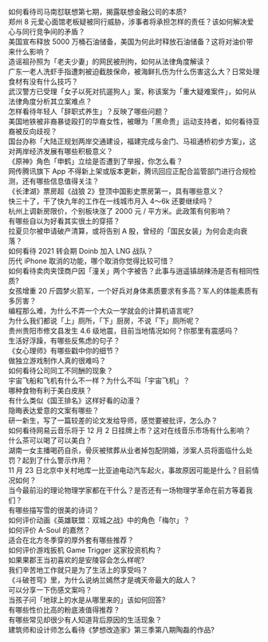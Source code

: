 如何看待司马南怼联想第七期，揭露联想金融公司的本质?  
郑州 8 元爱心面馆老板疑被同行威胁，涉事者将承担怎样的责任？该如何解决爱心与同行竞争间的矛盾？  
美国宣布释放 5000 万桶石油储备，美国为何此时释放石油储备？这将对油价带来什么影响？  
造谣祖孙照为「老夫少妻」的网民被刑拘，如何从法律角度解读？  
广东一老人洗虾手指遭刺被迫截肢保命，被海鲜扎伤为什么伤害这么大？日常处理食材有没有什么技巧？  
武汉警方已受理「女子以死对抗遛狗人」案，称该案为「重大疑难案件」，如何从法律角度分析其立案难点？  
怎样看待年轻人「辞职式养生」？反映了哪些问题？  
美国地铁被非裔暴徒殴打的华裔女性，被曝为「黑命贵」运动支持者，如何看待亚裔被反向歧视？  
国台办称「大陆正规划两岸交通建设，福建完成与金门、马祖通桥初步方案」，这对两岸经济发展有哪些积极意义？  
《原神》角色「申鹤」立绘是否遭到了举报，你怎么看？  
网传腾讯旗下 App 不得新上架或版本更新，腾讯回应正配合监管部门进行合规检测，还有哪些信息值得关注？  
《长津湖》票房超《战狼 2》登顶中国影史票房第一，具有哪些意义？  
快三十了，干了快九年的工作在一线城市月入 4～6k 还要继续吗？  
杭州上调新房限价，个别板块涨了 2000 元 / 平方米。此政策有何影响？  
有哪些自以为好看其实很土的穿搭？  
拉夏贝尔被申请破产清算，或将告别 A 股，曾经的「国民女装」为何会走向衰落？  
如何看待 2021 转会期 Doinb 加入 LNG 战队？  
历代 iPhone 取消的功能，哪个取消你觉得比较可惜？  
如何看待卖肉夹馍商户因「潼关」两个字被告？此事与逍遥镇胡辣汤是否有相同性质?  
女孩增重 20 斤圆梦火箭军，一个好兵对身体素质要求有多高？军人的体能素质有多厉害？  
编程那么难，为什么不弄一个大众一学就会的计算机语言呢?  
为什么我们都说「上」厕所，「下」厨房，不说「下」厕所呢？  
贵州贵阳市修文县发生 4.6 级地震，目前当地情况如何？你那里有震感吗？  
生活好浮躁，有哪些反焦虑的句子？  
《女心理师》有哪些戳中你的细节？  
做独立游戏制作人真的很难吗？  
如何看待公司同工不同酬的现象？  
宇宙飞船和飞机有什么不一样？为什么不叫「宇宙飞机」？  
哪种食物有利于美白皮肤？  
有什么类似《国王排名》这样好看的动漫？  
隐晦表达爱意的文案有哪些？  
研一新生，写了一篇较差的论文发给导师，感觉要被批评，怎么办？  
如何看待网易云音乐将于 12 月 2 日挂牌上市？这对在线音乐市场有什么影响？  
什么茶可以喝了可以美白？  
湖南一女主播喝药自杀，骨灰被殡葬从业者掉包配阴婚，涉案人员将面临什么处罚？起到了什么警示作用？  
11 月 23 日北京中关村地库一比亚迪电动汽车起火，事故原因可能是什么？目前情况如何？  
当今最前沿的理论物理学家都在干什么？是否还有一场物理学革命在前方等着我们？  
有哪些描写雪的很美的诗词？  
如何评价动画《英雄联盟：双城之战》中的角色「梅尔」？  
如何评价 A-Soul 的嘉然？  
适合在北方冬季穿的厚外套有哪些推荐？  
如何评价游戏扳机 Game Trigger 这家投资机构？  
如果果郡王当初喜欢的是安陵容会怎么样呢?  
我们辛苦地工作就只是为了生活上的享受吗？  
《斗破苍穹》里，为什么说纳兰嫣然才是魂天帝最大的敌人？  
可以分享一下伤感文案吗？  
当孩子问「地球上的水是从哪里来的」该如何回答?  
有哪些性价比高的粉底液值得推荐？  
有哪些常见却很少有人知道背后原因的生活现象？  
建筑师和设计师怎么看待《梦想改造家》第三季第八期陶磊的作品?  
